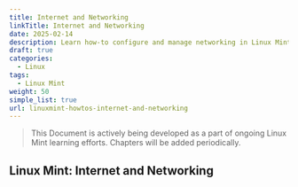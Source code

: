 ```yaml
---
title: Internet and Networking
linkTitle: Internet and Networking
date: 2025-02-14
description: Learn how-to configure and manage networking in Linux Mint with this step-by-step guide on networking tasks and best practices for Linux Mint.
draft: true
categories:
  - Linux
tags:
  - Linux Mint
weight: 50
simple_list: true
url: linuxmint-howtos-internet-and-networking
---
```


> This Document is actively being developed as a part of ongoing Linux Mint learning efforts. Chapters will be added periodically.

## Linux Mint: Internet and Networking

